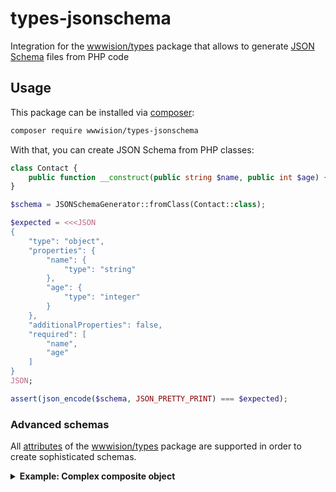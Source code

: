 # types-jsonschema

Integration for the [wwwision/types](https://github.com/bwaidelich/types) package that allows to generate [JSON Schema](https://json-schema.org/) files from PHP code

## Usage

This package can be installed via [composer](https://getcomposer.org):

```bash
composer require wwwision/types-jsonschema
```

With that, you can create JSON Schema from PHP classes:

```php
class Contact {
    public function __construct(public string $name, public int $age) {}
}

$schema = JSONSchemaGenerator::fromClass(Contact::class);

$expected = <<<JSON
{
    "type": "object",
    "properties": {
        "name": {
            "type": "string"
        },
        "age": {
            "type": "integer"
        }
    },
    "additionalProperties": false,
    "required": [
        "name",
        "age"
    ]
}
JSON;

assert(json_encode($schema, JSON_PRETTY_PRINT) === $expected);
```

### Advanced schemas

All [attributes](https://github.com/bwaidelich/types/tree/main?tab=readme-ov-file#attributes) of the [wwwision/types](https://github.com/bwaidelich/types) package are supported in order to create sophisticated schemas.

<details>
<summary><b>Example: Complex composite object</b></summary>

```php
#[StringBased]
final class GivenName {
    private function __construct(public readonly string $value) {}
}

#[StringBased]
final class FamilyName {
    private function __construct(public readonly string $value) {}
}

final class FullName {
    public function __construct(
        public readonly GivenName $givenName,
        public readonly FamilyName $familyName,
    ) {}
}

#[Description('honorific title of a person')]
enum HonorificTitle
{
    #[Description('for men, regardless of marital status, who do not have another professional or academic title')]
    case MR;
    #[Description('for married women who do not have another professional or academic title')]
    case MRS;
    #[Description('for girls, unmarried women and married women who continue to use their maiden name')]
    case MISS;
    #[Description('for women, regardless of marital status or when marital status is unknown')]
    case MS;
    #[Description('for any other title that does not match the above')]
    case OTHER;
}

#[Description('A contact in the system')]
final class Contact {
    public function __construct(
        public readonly HonorificTitle $title,
        public readonly FullName $name,
        #[Description('Whether the contact is registered or not')]
        public bool $isRegistered = false,
    ) {}
}

$schema = JSONSchemaGenerator::fromClass(Contact::class);

$expected = <<<JSON
{
    "type": "object",
    "description": "A contact in the system",
    "properties": {
        "title": {
            "type": "string",
            "description": "honorific title of a person",
            "enum": [
                "MR",
                "MRS",
                "MISS",
                "MS",
                "OTHER"
            ]
        },
        "name": {
            "type": "object",
            "properties": {
                "givenName": {
                    "type": "string"
                },
                "familyName": {
                    "type": "string"
                }
            },
            "additionalProperties": false,
            "required": [
                "givenName",
                "familyName"
            ]
        },
        "isRegistered": {
            "type": "boolean",
            "description": "Whether the contact is registered or not"
        }
    },
    "additionalProperties": false,
    "required": [
        "title",
        "name"
    ]
}
JSON;

assert(json_encode($schema, JSON_PRETTY_PRINT) === $expected);
```

## Contribution

Contributions in the form of [issues](https://github.com/bwaidelich/types-jsonschema/issues) or [pull requests](https://github.com/bwaidelich/types-jsonschema/pulls) are highly appreciated

## License

See [LICENSE](./LICENSE)